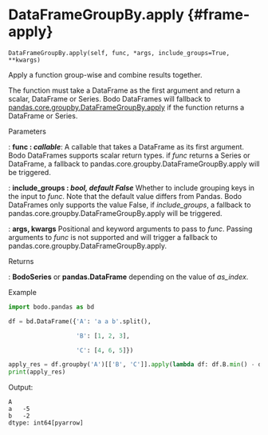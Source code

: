 # DataFrameGroupBy.apply {#frame-apply}
```
DataFrameGroupBy.apply(self, func, *args, include_groups=True, **kwargs)
```

Apply a function group-wise and combine results together.

The function must take a DataFrame as the first argument and return a scalar, DataFrame or Series.
Bodo DataFrames will fallback to [pandas.core.groupby.DataFrameGroupBy.apply](https://pandas.pydata.org/docs/reference/api/pandas.core.groupby.DataFrameGroupBy.apply.html) if the function returns a DataFrame or Series.

<p class="api-header">Parameters</p>

: __func : *callable*__: A callable that takes a DataFrame as its first argument.
Bodo DataFrames supports scalar return types.
if *func* returns a Series or DataFrame, a fallback to pandas.core.groupby.DataFrameGroupBy.apply will be triggered.

: __include_groups : *bool, default False*__ Whether to include grouping keys in the input to *func*.
Note that the default value differs from Pandas.
Bodo DataFrames only supports the value False, if *include_groups*, a fallback to pandas.core.groupby.DataFrameGroupBy.apply will be triggered.

: __args, kwargs__ Positional and keyword arguments to pass to *func*.
Passing arguments to *func* is not supported and will trigger a fallback to pandas.core.groupby.DataFrameGroupBy.apply.

<p class="api-header">Returns</p>

: __BodoSeries__ or __pandas.DataFrame__ depending on the value of *as_index*.

<p class="api-header">Example</p>

``` py
import bodo.pandas as bd

df = bd.DataFrame({'A': 'a a b'.split(),

                   'B': [1, 2, 3],

                   'C': [4, 6, 5]})

apply_res = df.groupby('A')[['B', 'C']].apply(lambda df: df.B.min() - df.C.max())
print(apply_res)
```

Output:
```
A
a   -5
b   -2
dtype: int64[pyarrow]
```

